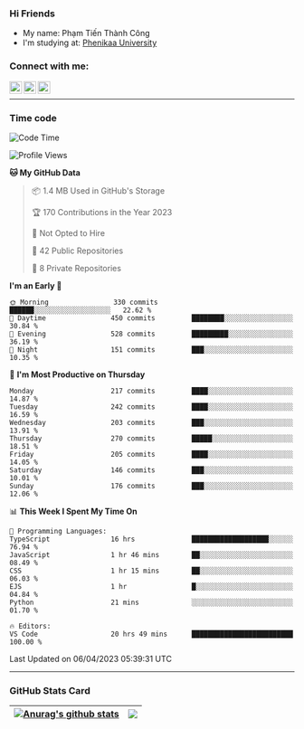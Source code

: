 ### Hi Friends

- My name: Phạm Tiến Thành Công
- I'm studying at: [Phenikaa University]


### Connect with me:
[<img align="left" alt="PhamTienThanhCong | Facebook" width="22px" src="https://upload.wikimedia.org/wikipedia/commons/thumb/1/16/Facebook-icon-1.png/640px-Facebook-icon-1.png" />][facebook]
[<img align="left" alt="PhamTienThanhCong | Zalo" width="22px" src="https://www.anphatpc.com.vn/template/anphat_2020v2/images/icon-zalo.jpg" />][zalo]
[<img align="left" alt="PhamTienThanhCong | LinkedIn" width="22px" src="https://cdn3.iconfinder.com/data/icons/inficons/512/linkedin.png" />][linkedin]

<br />

---

### Time code

<!--START_SECTION:waka-->
![Code Time](http://img.shields.io/badge/Code%20Time-981%20hrs%2032%20mins-blue)

![Profile Views](http://img.shields.io/badge/Profile%20Views-8-blue)

**🐱 My GitHub Data** 

> 📦 1.4 MB Used in GitHub's Storage 
 > 
> 🏆 170 Contributions in the Year 2023
 > 
> 🚫 Not Opted to Hire
 > 
> 📜 42 Public Repositories 
 > 
> 🔑 8 Private Repositories 
 > 
**I'm an Early 🐤** 

```text
🌞 Morning                330 commits         ██████░░░░░░░░░░░░░░░░░░░   22.62 % 
🌆 Daytime                450 commits         ████████░░░░░░░░░░░░░░░░░   30.84 % 
🌃 Evening                528 commits         █████████░░░░░░░░░░░░░░░░   36.19 % 
🌙 Night                  151 commits         ███░░░░░░░░░░░░░░░░░░░░░░   10.35 % 
```
📅 **I'm Most Productive on Thursday** 

```text
Monday                   217 commits         ████░░░░░░░░░░░░░░░░░░░░░   14.87 % 
Tuesday                  242 commits         ████░░░░░░░░░░░░░░░░░░░░░   16.59 % 
Wednesday                203 commits         ███░░░░░░░░░░░░░░░░░░░░░░   13.91 % 
Thursday                 270 commits         █████░░░░░░░░░░░░░░░░░░░░   18.51 % 
Friday                   205 commits         ████░░░░░░░░░░░░░░░░░░░░░   14.05 % 
Saturday                 146 commits         ███░░░░░░░░░░░░░░░░░░░░░░   10.01 % 
Sunday                   176 commits         ███░░░░░░░░░░░░░░░░░░░░░░   12.06 % 
```


📊 **This Week I Spent My Time On** 

```text
💬 Programming Languages: 
TypeScript               16 hrs              ███████████████████░░░░░░   76.94 % 
JavaScript               1 hr 46 mins        ██░░░░░░░░░░░░░░░░░░░░░░░   08.49 % 
CSS                      1 hr 15 mins        ██░░░░░░░░░░░░░░░░░░░░░░░   06.03 % 
EJS                      1 hr                █░░░░░░░░░░░░░░░░░░░░░░░░   04.84 % 
Python                   21 mins             ░░░░░░░░░░░░░░░░░░░░░░░░░   01.70 % 

🔥 Editors: 
VS Code                  20 hrs 49 mins      █████████████████████████   100.00 % 
```


 Last Updated on 06/04/2023 05:39:31 UTC
<!--END_SECTION:waka-->

---

### GitHub Stats Card

| <a href="https://github.com/phamtienthanhcong"><img align="center" src="https://github-readme-stats.vercel.app/api?username=PhamTienThanhCong&show_icons=true&include_all_commits=true&theme=buefy&hide_border=true&theme=ocean_dark" alt="Anurag's github stats" /></a> | <a href="https://github.com/phamtienthanhcong"><img align="center" src="https://github-readme-stats.vercel.app/api/top-langs/?username=PhamTienThanhCong&layout=compact&theme=buefy&hide_border=true&theme=ocean_dark" /></a> |
| ------------- | ------------- |

[Phenikaa University]: https://phenikaa-uni.edu.vn/vi
[facebook]: https://www.facebook.com/phamtienthanhcong
[linkedin]: https://linkedin.com/in/phamtienthanhcong
[zalo]: https://zalo.me/0396396332
[tiktok]: https://www.tiktok.com/@phamtienthanhcong
[web]: https://github.com/PhamTienThanhCong/web_dev
[min project]: https://github.com/PhamTienThanhCong/Project-Of-Web
[c and cpp]: https://github.com/PhamTienThanhCong/Code_C_and_Cpro
[python]: https://github.com/PhamTienThanhCong/Python_beginer
